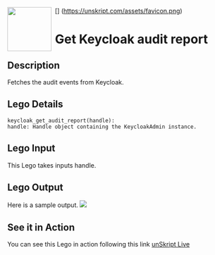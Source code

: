 [<img align="left" src="https://unskript.com/assets/favicon.png" width="100" height="100" style="padding-right: 5px">]
(https://unskript.com/assets/favicon.png)
<h1>Get Keycloak audit report</h1>

## Description
Fetches the audit events from Keycloak.

## Lego Details
	keycloak_get_audit_report(handle):
    handle: Handle object containing the KeycloakAdmin instance.


## Lego Input
This Lego takes inputs handle.

## Lego Output
Here is a sample output.
<img src="./1.png">

## See it in Action

You can see this Lego in action following this link [unSkript Live](https://us.app.unskript.io)